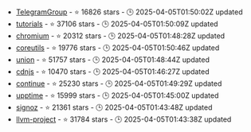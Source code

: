 - [TelegramGroup](https://github.com/AZeC4/TelegramGroup) - ⭐ 16826 stars - 🕒 2025-04-05T01:50:02Z updated
- [tutorials](https://github.com/eugenp/tutorials) - ⭐ 37106 stars - 🕒 2025-04-05T01:50:09Z updated
- [chromium](https://github.com/chromium/chromium) - ⭐ 20312 stars - 🕒 2025-04-05T01:48:28Z updated
- [coreutils](https://github.com/uutils/coreutils) - ⭐ 19776 stars - 🕒 2025-04-05T01:50:46Z updated
- [union](https://github.com/unionlabs/union) - ⭐ 51757 stars - 🕒 2025-04-05T01:48:44Z updated
- [cdnjs](https://github.com/cdnjs/cdnjs) - ⭐ 10470 stars - 🕒 2025-04-05T01:46:27Z updated
- [continue](https://github.com/continuedev/continue) - ⭐ 25230 stars - 🕒 2025-04-05T01:49:29Z updated
- [upptime](https://github.com/upptime/upptime) - ⭐ 15999 stars - 🕒 2025-04-05T01:45:00Z updated
- [signoz](https://github.com/SigNoz/signoz) - ⭐ 21361 stars - 🕒 2025-04-05T01:43:48Z updated
- [llvm-project](https://github.com/llvm/llvm-project) - ⭐ 31784 stars - 🕒 2025-04-05T01:43:38Z updated
